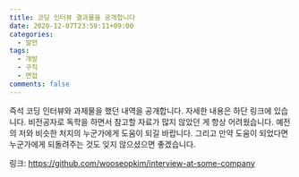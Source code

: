 ```yaml
---
title: 코딩 인터뷰 결과물을 공개합니다
date: 2020-12-07T23:59:11+09:00
categories:
  - 발언
tags:
  - 개발
  - 구직
  - 면접
comments: false
---
```


즉석 코딩 인터뷰와 과제물을 했던 내역을 공개합니다. 자세한 내용은 하단 링크에 있습니다. 비전공자로 독학을 하면서 참고할 자료가 많지 않았던 게 항상 어려웠습니다. 예전의 저와 비슷한 처지의 누군가에게 도움이 되길 바랍니다. 그리고 만약 도움이 되었다면 누군가에게 되돌려주는 것도 잊지 않으셨으면 좋겠습니다.

링크: https://github.com/wooseopkim/interview-at-some-company
